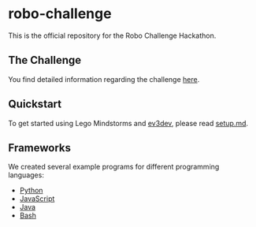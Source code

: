 # robo-challenge

This is the official repository for the Robo Challenge Hackathon.

## The Challenge

You find detailed information regarding the challenge [here](challenges/sumo.md).

## Quickstart

To get started using Lego Mindstorms and [ev3dev](http://www.ev3dev.org), please read
[setup.md](Quickstart.md).

## Frameworks

We created several example programs for different programming languages:

* [Python](framework/python)
* [JavaScript](framework/javascript)
* [Java](framework/java)
* [Bash](framework/bash)
